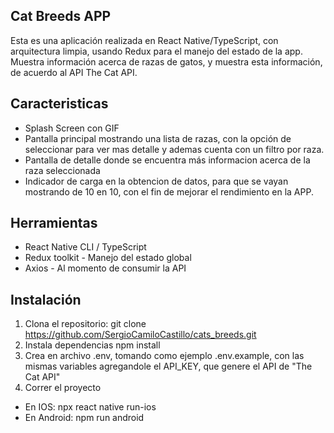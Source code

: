 ## Cat Breeds APP

Esta es una aplicación realizada en React Native/TypeScript, con arquitectura limpia, usando Redux para el manejo del estado de la app. Muestra información acerca de razas de gatos, y muestra esta información, de acuerdo al API The Cat API.

## Caracteristicas
* Splash Screen con GIF
* Pantalla principal mostrando una lista de razas, con la opción de seleccionar para ver mas detalle y ademas cuenta con un filtro por raza.
* Pantalla de detalle donde se encuentra más informacion acerca de la raza seleccionada
* Indicador de carga en la obtencion de datos, para que se vayan mostrando de 10 en 10, con el fin de mejorar el rendimiento en la APP.

## Herramientas
* React Native CLI / TypeScript
* Redux toolkit - Manejo del estado global
* Axios - Al momento de consumir la API

## Instalación
1. Clona el repositorio:
    git clone https://github.com/SergioCamiloCastillo/cats_breeds.git
2. Instala dependencias
    npm install
3. Crea en archivo .env, tomando como ejemplo .env.example, con las mismas variables agregandole el API_KEY, que genere el API de "The Cat API"
4. Correr el proyecto
 * En IOS: npx react native run-ios
 * En Android: npm run android
